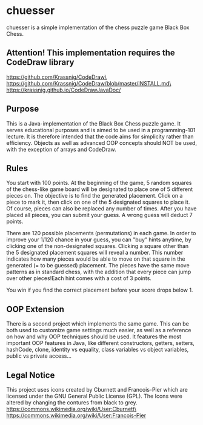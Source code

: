 # chuesser
chuesser is a simple implementation of the chess puzzle game Black Box Chess.

## Attention! This implementation requires the CodeDraw library
https://github.com/Krassnig/CodeDraw\
https://github.com/Krassnig/CodeDraw/blob/master/INSTALL.md\
https://krassnig.github.io/CodeDrawJavaDoc/

## Purpose
This is a Java-implementation of the Black Box Chess puzzle game. It serves educational purposes and is aimed to be used in a programming-101 lecture. It is therefore intended that the code aims for simplicity rather than efficiency. Objects as well as advanced OOP concepts should NOT be used, with the exception of arrays and CodeDraw.

## Rules
You start with 100 points.
At the beginning of the game, 5 random squares of the chess-like game board will be designated to place one of 5 different pieces on. The objective is to find the generated placement. Click on a piece to mark it, then click on one of the 5 designated squares to place it. Of course, pieces can also be replaced any number of times. After you have placed all pieces, you can submit your guess. A wrong guess will deduct 7 points.

There are 120 possible placements (permutations) in each game. In order to improve your 1/120 chance in your guess, you can "buy" hints anytime, by clicking one of the non-designated squares. Clicking a square other than the 5 designated placement squares will reveal a number. This number indicates how many pieces would be able to move on that square in the generated (= to be guessed) placement. The pieces have the same move patterns as in standard chess, with the addition that every piece can jump over other pieces!Each hint comes with a cost of 3 points.

You win if you find the correct placement before your score drops below 1.

## OOP Extension
There is a second project which implements the same game. This can be both used to customize game settings much easier, as well as a reference on how and why OOP techniques should be used. It features the most important OOP features in Java, like different constructors, getters, setters, hashCode, clone, identity vs equality, class variables vs object variables, public vs private access...

## Legal Notice
This project uses icons created by Cburnett and Francois-Pier which are licensed under the GNU General Public License (GPL). The Icons were altered by changing the contures from black to grey.\
https://commons.wikimedia.org/wiki/User:Cburnett\
https://commons.wikimedia.org/wiki/User:Francois-Pier